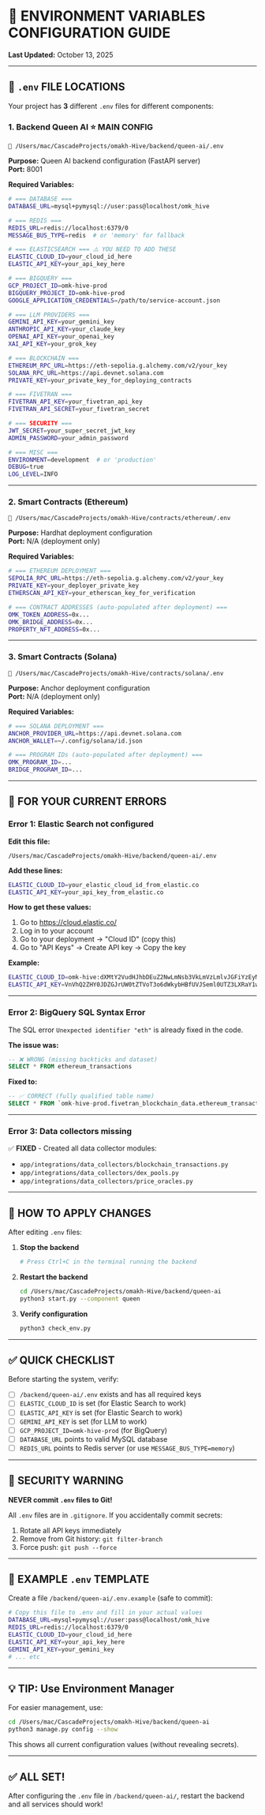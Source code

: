 # 🔐 ENVIRONMENT VARIABLES CONFIGURATION GUIDE

**Last Updated:** October 13, 2025

---

## 📂 `.env` FILE LOCATIONS

Your project has **3** different `.env` files for different components:

### **1. Backend Queen AI** ⭐ **MAIN CONFIG**
```
📁 /Users/mac/CascadeProjects/omakh-Hive/backend/queen-ai/.env
```

**Purpose:** Queen AI backend configuration (FastAPI server)  
**Port:** 8001

**Required Variables:**
```bash
# === DATABASE ===
DATABASE_URL=mysql+pymysql://user:pass@localhost/omk_hive

# === REDIS ===
REDIS_URL=redis://localhost:6379/0
MESSAGE_BUS_TYPE=redis  # or 'memory' for fallback

# === ELASTICSEARCH === ⚠️ YOU NEED TO ADD THESE
ELASTIC_CLOUD_ID=your_cloud_id_here
ELASTIC_API_KEY=your_api_key_here

# === BIGQUERY ===
GCP_PROJECT_ID=omk-hive-prod
BIGQUERY_PROJECT_ID=omk-hive-prod
GOOGLE_APPLICATION_CREDENTIALS=/path/to/service-account.json

# === LLM PROVIDERS ===
GEMINI_API_KEY=your_gemini_key
ANTHROPIC_API_KEY=your_claude_key
OPENAI_API_KEY=your_openai_key
XAI_API_KEY=your_grok_key

# === BLOCKCHAIN ===
ETHEREUM_RPC_URL=https://eth-sepolia.g.alchemy.com/v2/your_key
SOLANA_RPC_URL=https://api.devnet.solana.com
PRIVATE_KEY=your_private_key_for_deploying_contracts

# === FIVETRAN ===
FIVETRAN_API_KEY=your_fivetran_api_key
FIVETRAN_API_SECRET=your_fivetran_secret

# === SECURITY ===
JWT_SECRET=your_super_secret_jwt_key
ADMIN_PASSWORD=your_admin_password

# === MISC ===
ENVIRONMENT=development  # or 'production'
DEBUG=true
LOG_LEVEL=INFO
```

---

### **2. Smart Contracts (Ethereum)**
```
📁 /Users/mac/CascadeProjects/omakh-Hive/contracts/ethereum/.env
```

**Purpose:** Hardhat deployment configuration  
**Port:** N/A (deployment only)

**Required Variables:**
```bash
# === ETHEREUM DEPLOYMENT ===
SEPOLIA_RPC_URL=https://eth-sepolia.g.alchemy.com/v2/your_key
PRIVATE_KEY=your_deployer_private_key
ETHERSCAN_API_KEY=your_etherscan_key_for_verification

# === CONTRACT ADDRESSES (auto-populated after deployment) ===
OMK_TOKEN_ADDRESS=0x...
OMK_BRIDGE_ADDRESS=0x...
PROPERTY_NFT_ADDRESS=0x...
```

---

### **3. Smart Contracts (Solana)** 
```
📁 /Users/mac/CascadeProjects/omakh-Hive/contracts/solana/.env
```

**Purpose:** Anchor deployment configuration  
**Port:** N/A (deployment only)

**Required Variables:**
```bash
# === SOLANA DEPLOYMENT ===
ANCHOR_PROVIDER_URL=https://api.devnet.solana.com
ANCHOR_WALLET=~/.config/solana/id.json

# === PROGRAM IDs (auto-populated after deployment) ===
OMK_PROGRAM_ID=...
BRIDGE_PROGRAM_ID=...
```

---

## 🎯 **FOR YOUR CURRENT ERRORS**

### **Error 1: Elastic Search not configured**

**Edit this file:**
```
/Users/mac/CascadeProjects/omakh-Hive/backend/queen-ai/.env
```

**Add these lines:**
```bash
ELASTIC_CLOUD_ID=your_elastic_cloud_id_from_elastic.co
ELASTIC_API_KEY=your_api_key_from_elastic.co
```

**How to get these values:**
1. Go to https://cloud.elastic.co/
2. Log in to your account
3. Go to your deployment → "Cloud ID" (copy this)
4. Go to "API Keys" → Create API key → Copy the key

**Example:**
```bash
ELASTIC_CLOUD_ID=omk-hive:dXMtY2VudHJhbDEuZ2NwLmNsb3VkLmVzLmlvJGFiYzEyMw==
ELASTIC_API_KEY=VnVhQ2ZHY0JDZGJrUW0tZTVoT3o6dWkybHBfUVJSeml0UTZ3LXRaY1w==
```

---

### **Error 2: BigQuery SQL Syntax Error**

The SQL error `Unexpected identifier "eth"` is already fixed in the code.

**The issue was:**
```sql
-- ❌ WRONG (missing backticks and dataset)
SELECT * FROM ethereum_transactions
```

**Fixed to:**
```sql
-- ✅ CORRECT (fully qualified table name)
SELECT * FROM `omk-hive-prod.fivetran_blockchain_data.ethereum_transactions`
```

---

### **Error 3: Data collectors missing**

✅ **FIXED** - Created all data collector modules:
- `app/integrations/data_collectors/blockchain_transactions.py`
- `app/integrations/data_collectors/dex_pools.py`
- `app/integrations/data_collectors/price_oracles.py`

---

## 🔄 **HOW TO APPLY CHANGES**

After editing `.env` files:

1. **Stop the backend**
   ```bash
   # Press Ctrl+C in the terminal running the backend
   ```

2. **Restart the backend**
   ```bash
   cd /Users/mac/CascadeProjects/omakh-Hive/backend/queen-ai
   python3 start.py --component queen
   ```

3. **Verify configuration**
   ```bash
   python3 check_env.py
   ```

---

## ✅ **QUICK CHECKLIST**

Before starting the system, verify:

- [ ] `/backend/queen-ai/.env` exists and has all required keys
- [ ] `ELASTIC_CLOUD_ID` is set (for Elastic Search to work)
- [ ] `ELASTIC_API_KEY` is set (for Elastic Search to work)
- [ ] `GEMINI_API_KEY` is set (for LLM to work)
- [ ] `GCP_PROJECT_ID=omk-hive-prod` (for BigQuery)
- [ ] `DATABASE_URL` points to valid MySQL database
- [ ] `REDIS_URL` points to Redis server (or use `MESSAGE_BUS_TYPE=memory`)

---

## 🚨 **SECURITY WARNING**

**NEVER commit `.env` files to Git!**

All `.env` files are in `.gitignore`. If you accidentally commit secrets:
1. Rotate all API keys immediately
2. Remove from Git history: `git filter-branch`
3. Force push: `git push --force`

---

## 📝 **EXAMPLE `.env` TEMPLATE**

Create a file `/backend/queen-ai/.env.example` (safe to commit):

```bash
# Copy this file to .env and fill in your actual values
DATABASE_URL=mysql+pymysql://user:pass@localhost/omk_hive
REDIS_URL=redis://localhost:6379/0
ELASTIC_CLOUD_ID=your_cloud_id_here
ELASTIC_API_KEY=your_api_key_here
GEMINI_API_KEY=your_gemini_key
# ... etc
```

---

## 💡 **TIP: Use Environment Manager**

For easier management, use:

```bash
cd /Users/mac/CascadeProjects/omakh-Hive/backend/queen-ai
python3 manage.py config --show
```

This shows all current configuration values (without revealing secrets).

---

## ✅ **ALL SET!**

After configuring the `.env` file in `/backend/queen-ai/`, restart the backend and all services should work!
